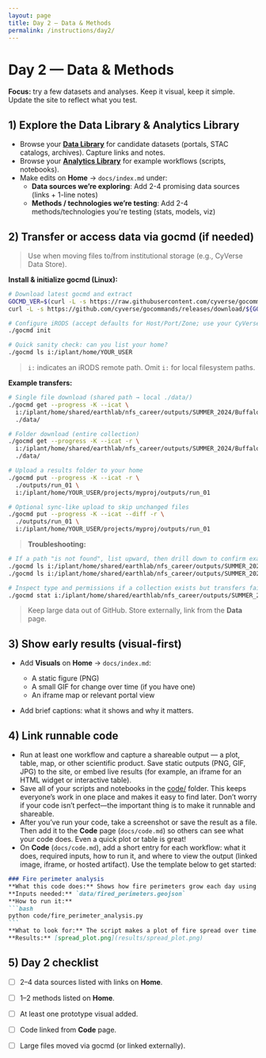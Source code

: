 ```yaml
---
layout: page
title: Day 2 — Data & Methods
permalink: /instructions/day2/
---
```


# Day 2 — Data & Methods
**Focus:** try a few datasets and analyses. Keep it visual, keep it simple. Update the site to reflect what you test.

## 1) Explore the Data Library & Analytics Library
- Browse your [**Data Library**](https://cu-esiil.github.io/data-library/innovation-summit-2025/) for candidate datasets (portals, STAC catalogs, archives). Capture links and notes.
- Browse your [**Analytics Library**](https://cu-esiil.github.io/analytics-library/innovation-summit-2025/) for example workflows (scripts, notebooks).
- Make edits on **Home** → `docs/index.md` under:
  - **Data sources we’re exploring**: Add 2-4 promising data sources (links + 1-line notes)
  - **Methods / technologies we’re testing**: Add 2-4 methods/technologies you're testing (stats, models, viz)

## 2) Transfer or access data via gocmd (if needed)
> Use when moving files to/from institutional storage (e.g., CyVerse Data Store).

**Install & initialize gocmd (Linux):**
```bash
# Download latest gocmd and extract
GOCMD_VER=$(curl -L -s https://raw.githubusercontent.com/cyverse/gocommands/main/VERSION.txt); \
curl -L -s https://github.com/cyverse/gocommands/releases/download/${GOCMD_VER}/gocmd-${GOCMD_VER}-linux-amd64.tar.gz | tar zxvf -

# Configure iRODS (accept defaults for Host/Port/Zone; use your CyVerse username)
./gocmd init

# Quick sanity check: can you list your home?
./gocmd ls i:/iplant/home/YOUR_USER
```

> `i:` indicates an iRODS remote path. Omit `i:` for local filesystem paths.

**Example transfers:**

```bash
# Single file download (shared path → local ./data/)
./gocmd get --progress -K --icat \
  i:/iplant/home/shared/earthlab/nfs_career/outputs/SUMMER_2024/Buffalo_creek-BC1-06_20_24/Buffalo_creek-BC1-06_20_24_1_all_layers.tif \
  ./data/

# Folder download (entire collection)
./gocmd get --progress -K --icat -r \
  i:/iplant/home/shared/earthlab/nfs_career/outputs/SUMMER_2024/Buffalo_creek-BC3-06_20_24 \
  ./data/

# Upload a results folder to your home
./gocmd put --progress -K --icat -r \
  ./outputs/run_01 \
  i:/iplant/home/YOUR_USER/projects/myproj/outputs/run_01

# Optional sync-like upload to skip unchanged files
./gocmd put --progress -K --icat --diff -r \
  ./outputs/run_01 \
  i:/iplant/home/YOUR_USER/projects/myproj/outputs/run_01
```

> **Troubleshooting:**
```bash
# If a path "is not found", list upward, then drill down to confirm exact names
./gocmd ls i:/iplant/home/shared/earthlab/nfs_career/outputs/SUMMER_2024
./gocmd ls i:/iplant/home/shared/earthlab/nfs_career/outputs/SUMMER_2024/Buffalo*

# Inspect type and permissions if a collection exists but transfers fail
./gocmd stat i:/iplant/home/shared/earthlab/nfs_career/outputs/SUMMER_2024/<EXACT_NAME>
```

> Keep large data out of GitHub. Store externally, link from the **Data** page.

## 3) Show early results (visual-first)

* Add **Visuals** on **Home** → `docs/index.md`:

  * A static figure (PNG)
  * A small GIF for change over time (if you have one)
  * An iframe map or relevant portal view
* Add brief captions: what it shows and why it matters.

## 4) Link runnable code

* Run at least one workflow and capture a shareable output — a plot, table, map, or other scientific product. Save static outputs (PNG, GIF, JPG) to the site, or embed live results (for example, an iframe for an HTML widget or interactive table).
* Save all of your scripts and notebooks in the [code/](https://github.com/CU-ESIIL/stressors-food-web-connectivity-stability-innovation-summit-2025__4/tree/main/code) folder. This keeps everyone’s work in one place and makes it easy to find later. Don’t worry if your code isn’t perfect—the important thing is to make it runnable and shareable.
* After you’ve run your code, take a screenshot or save the result as a file. Then add it to the **Code** page (`docs/code.md`) so others can see what your code does. Even a quick plot or table is great!
* On **Code** (`docs/code.md`), add a short entry for each workflow: what it does, required inputs, how to run it, and where to view the output (linked image, iframe, or hosted artifact). Use the template below to get started:

````markdown
### Fire perimeter analysis
**What this code does:** Shows how fire perimeters grow each day using FIRED polygons.  
**Inputs needed:** `data/fired_perimeters.geojson`  
**How to run it:**
```bash
python code/fire_perimeter_analysis.py
```
**What to look for:** The script makes a plot of fire spread over time.  
**Results:** [spread_plot.png](results/spread_plot.png)
````

## 5) Day 2 checklist

* [ ] 2–4 data sources listed with links on **Home**.
* [ ] 1–2 methods listed on **Home**.
* [ ] At least one prototype visual added.
* [ ] Code linked from **Code** page.
* [ ] Large files moved via gocmd (or linked externally).

